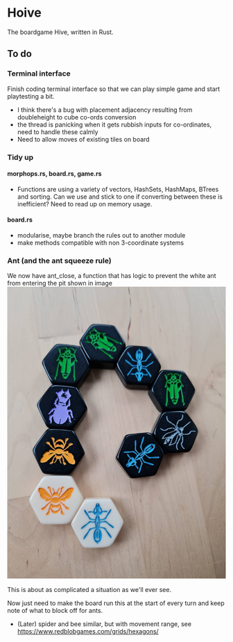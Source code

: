 # Hoive
The boardgame Hive, written in Rust.

## To do


### Terminal interface

Finish coding terminal interface so that we can play simple game and start playtesting a bit.

* I think there's a bug with placement adjacency resulting from doubleheight to cube co-ords conversion
* the thread is panicking when it gets rubbish inputs for co-ordinates, need to handle these calmly
* Need to allow moves of existing tiles on board

### Tidy up

#### morphops.rs, board.rs, game.rs

* Functions are using a variety of vectors, HashSets, HashMaps, BTrees and sorting. Can we use and stick to one if converting between these is inefficient? Need to read up on memory usage.


#### board.rs
* modularise, maybe branch the rules out to another module
* make methods compatible with non 3-coordinate systems



### Ant (and the ant squeeze rule)

We now have ant_close, a function that has logic to prevent the white ant from entering the pit shown in image
![ant squeeze](/reference/ant_squeeze.jpeg "ant squeeze")

This is about as complicated a situation as we'll ever see.

Now just need to make the board run this at the start of every turn and keep note of what to block off for ants.

* (Later) spider and bee similar, but with movement range, see https://www.redblobgames.com/grids/hexagons/

